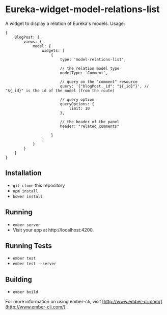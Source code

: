 # Eureka-widget-model-relations-list

A widget to display a relation of Eureka's models. Usage:


    {
        BlogPost: {
            views: {
                model: {
                    widgets: [
                        {
                            type: 'model-relations-list',

                            // the relation model type
                            modelType: 'Comment',

                            // query on the "comment" resource
                            query: '{"blogPost._id": "${_id}"}', // "${_id}" is the id of the model (from the route)

                            // query option
                            queryOptions: {
                                limit: 10
                            },

                            // the header of the panel
                            header: "related comments"

                        }
                    ]
                }
            }
        }
    }



## Installation

* `git clone` this repository
* `npm install`
* `bower install`

## Running

* `ember server`
* Visit your app at http://localhost:4200.

## Running Tests

* `ember test`
* `ember test --server`

## Building

* `ember build`

For more information on using ember-cli, visit [http://www.ember-cli.com/](http://www.ember-cli.com/).
